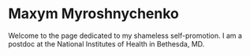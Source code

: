 Maxym Myroshnychenko
============================

Welcome to the page dedicated to my shameless self-promotion. I am a postdoc at the National Institutes of Health in Bethesda, MD.
 